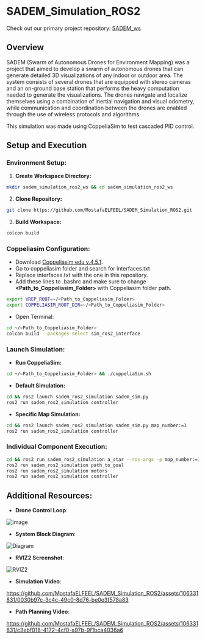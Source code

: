 # SADEM_Simulation_ROS2

Check out our primary project repository: [SADEM_ws](https://github.com/RoniEmad/SADEM_ws)

## Overview
SADEM (Swarm of Autonomous Drones for Environment Mapping) was a project that aimed to develop a swarm of autonomous drones that can generate detailed 3D visualizations of any indoor or outdoor area. The system consists of several drones that are equipped with stereo cameras and an on-ground base station that performs the heavy computation needed to generate the visualizations. The drones navigate and localize themselves using a combination of inertial navigation and visual odometry, while communication and coordination between the drones are enabled through the use of wireless protocols and algorithms.

This simulation was made using CoppeliaSim to test cascaded PID control.




## Setup and Execution

### Environment Setup:

1. **Create Workspace Directory:**
```bash
mkdir sadem_simulation_ros2_ws && cd sadem_simulation_ros2_ws
```

2. **Clone Repository:**
```bash
git clone https://github.com/MostafaELFEEL/SADEM_Simulation_ROS2.git
```

3. **Build Workspace:**
```bash
colcon build
```

### Coppeliasim Configuration:

- Download [Coppeliasim edu v.4.5.1](https://www.coppeliarobotics.com/files/V4_5_1_rev4/CoppeliaSim_Edu_V4_5_1_rev4_Ubuntu22_04.tar.xz).
- Go to coppeliasim folder and search for interfaces.txt
- Replace interfaces.txt with the one in this repository.
- Add these lines to .bashrc and make sure to change **<Path_to_Coppeliasim_Folder>** with Coppeliasim folder path.
```bash
export VREP_ROOT=~/<Path_to_Coppeliasim_Folder>
export COPPELIASIM_ROOT_DIR=~/<Path_to_Coppeliasim_Folder>
```
- Open Terminal:
```bash
cd ~/<Path_to_Coppeliasim_Folder>
colcon build --packages-select sim_ros2_interface
```

  

### Launch Simulation:
- **Run CoppeliaSim:**
```bash
cd ~/<Path_to_Coppeliasim_Folder> && ./coppeliaSim.sh
```

- **Default Simulation:**
```bash
cd && ros2 launch sadem_ros2_simulation sadem_sim.py
ros2 run sadem_ros2_simulation controller
```

- **Specific Map Simulation:**
```bash
cd && ros2 launch sadem_ros2_simulation sadem_sim.py map_number:=1
ros2 run sadem_ros2_simulation controller
```

### Individual Component Execution:

```bash
cd && ros2 run sadem_ros2_simulation a_star --ros-args -p map_number:=1
ros2 run sadem_ros2_simulation path_to_goal
ros2 run sadem_ros2_simulation motors
ros2 run sadem_ros2_simulation controller
```

## Additional Resources:

- **Drone Control Loop**:
  
![image](https://github.com/MostafaELFEEL/SADEM_Simulation_ROS2/assets/106331831/19c914fe-567b-44d9-8321-913ad5a1c02a)

- **System Block Diagram**:
  
![Diagram](https://github.com/MostafaELFEEL/SADEM_Simulation_ROS2/assets/106331831/5fa63698-972d-48c3-983e-e6a25ebbe7b7)
  
- **RVIZ2 Screenshot**:

![RVIZ2](https://github.com/MostafaELFEEL/SADEM_Simulation_ROS2/assets/106331831/b9ef276b-6557-4b79-bbc1-a810e92cbcea)

- **Simulation Video**:
  
https://github.com/MostafaELFEEL/SADEM_Simulation_ROS2/assets/106331831/0030b97c-3c4c-49c0-8d76-be0e3f578a83
  
- **Path Planning Video**:
  
https://github.com/MostafaELFEEL/SADEM_Simulation_ROS2/assets/106331831/c3ebf018-4172-4cf0-a97b-9f1bca4036a6
